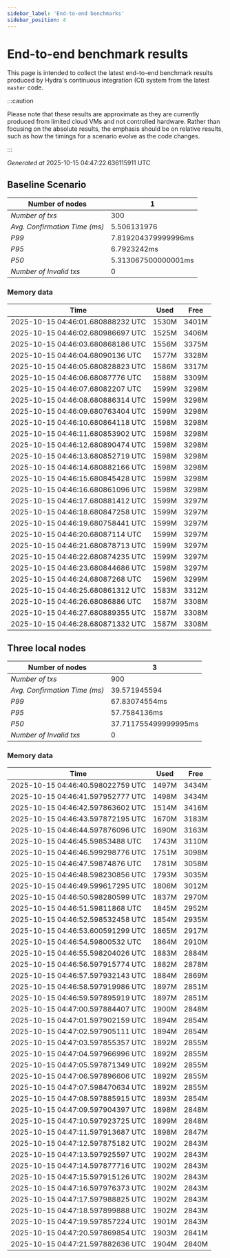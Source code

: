 ```yaml
--- 
sidebar_label: 'End-to-end benchmarks' 
sidebar_position: 4 
--- 
```


# End-to-end benchmark results 

This page is intended to collect the latest end-to-end benchmark  results produced by Hydra's continuous integration (CI) system from  the latest `master` code.

:::caution

Please note that these results are approximate  as they are currently produced from limited cloud VMs and not controlled hardware.  Rather than focusing on the absolute results,   the emphasis should be on relative results,  such as how the timings for a scenario evolve as the code changes.

:::

_Generated at_  2025-10-15 04:47:22.636115911 UTC


## Baseline Scenario



| Number of nodes |  1 | 
| -- | -- |
| _Number of txs_ | 300 |
| _Avg. Confirmation Time (ms)_ | 5.506131976 |
| _P99_ | 7.819204379999996ms |
| _P95_ | 6.7923242ms |
| _P50_ | 5.313067500000001ms |
| _Number of Invalid txs_ | 0 |
      

### Memory data 

 | Time | Used | Free | 
|------------------------------------|------|------|
 | 2025-10-15 04:46:01.680888232 UTC | 1530M | 3401M | 
 | 2025-10-15 04:46:02.680986697 UTC | 1525M | 3406M | 
 | 2025-10-15 04:46:03.680868186 UTC | 1556M | 3375M | 
 | 2025-10-15 04:46:04.68090136 UTC | 1577M | 3328M | 
 | 2025-10-15 04:46:05.680828823 UTC | 1586M | 3317M | 
 | 2025-10-15 04:46:06.68087776 UTC | 1588M | 3309M | 
 | 2025-10-15 04:46:07.68082207 UTC | 1599M | 3298M | 
 | 2025-10-15 04:46:08.680886314 UTC | 1599M | 3298M | 
 | 2025-10-15 04:46:09.680763404 UTC | 1599M | 3298M | 
 | 2025-10-15 04:46:10.680864118 UTC | 1598M | 3298M | 
 | 2025-10-15 04:46:11.680853902 UTC | 1598M | 3298M | 
 | 2025-10-15 04:46:12.680890474 UTC | 1598M | 3298M | 
 | 2025-10-15 04:46:13.680852719 UTC | 1598M | 3298M | 
 | 2025-10-15 04:46:14.680882166 UTC | 1598M | 3298M | 
 | 2025-10-15 04:46:15.680845428 UTC | 1598M | 3298M | 
 | 2025-10-15 04:46:16.680861096 UTC | 1598M | 3298M | 
 | 2025-10-15 04:46:17.680881412 UTC | 1599M | 3297M | 
 | 2025-10-15 04:46:18.680847258 UTC | 1599M | 3297M | 
 | 2025-10-15 04:46:19.680758441 UTC | 1599M | 3297M | 
 | 2025-10-15 04:46:20.68087114 UTC | 1599M | 3297M | 
 | 2025-10-15 04:46:21.680878713 UTC | 1599M | 3297M | 
 | 2025-10-15 04:46:22.680874235 UTC | 1599M | 3297M | 
 | 2025-10-15 04:46:23.680844686 UTC | 1598M | 3297M | 
 | 2025-10-15 04:46:24.68087268 UTC | 1596M | 3299M | 
 | 2025-10-15 04:46:25.680861312 UTC | 1583M | 3312M | 
 | 2025-10-15 04:46:26.68086886 UTC | 1587M | 3308M | 
 | 2025-10-15 04:46:27.680889355 UTC | 1587M | 3308M | 
 | 2025-10-15 04:46:28.680871332 UTC | 1587M | 3308M | 


## Three local nodes



| Number of nodes |  3 | 
| -- | -- |
| _Number of txs_ | 900 |
| _Avg. Confirmation Time (ms)_ | 39.571945594 |
| _P99_ | 67.83074554ms |
| _P95_ | 57.7584136ms |
| _P50_ | 37.711755499999995ms |
| _Number of Invalid txs_ | 0 |
      

### Memory data 

 | Time | Used | Free | 
|------------------------------------|------|------|
 | 2025-10-15 04:46:40.598022759 UTC | 1497M | 3434M | 
 | 2025-10-15 04:46:41.597952777 UTC | 1498M | 3434M | 
 | 2025-10-15 04:46:42.597863602 UTC | 1514M | 3416M | 
 | 2025-10-15 04:46:43.597872195 UTC | 1670M | 3183M | 
 | 2025-10-15 04:46:44.597876096 UTC | 1690M | 3163M | 
 | 2025-10-15 04:46:45.59853488 UTC | 1743M | 3110M | 
 | 2025-10-15 04:46:46.599298776 UTC | 1751M | 3098M | 
 | 2025-10-15 04:46:47.59874876 UTC | 1781M | 3058M | 
 | 2025-10-15 04:46:48.598230856 UTC | 1793M | 3035M | 
 | 2025-10-15 04:46:49.599617295 UTC | 1806M | 3012M | 
 | 2025-10-15 04:46:50.598280599 UTC | 1837M | 2970M | 
 | 2025-10-15 04:46:51.59811868 UTC | 1845M | 2952M | 
 | 2025-10-15 04:46:52.598532458 UTC | 1854M | 2935M | 
 | 2025-10-15 04:46:53.600591299 UTC | 1865M | 2917M | 
 | 2025-10-15 04:46:54.59800532 UTC | 1864M | 2910M | 
 | 2025-10-15 04:46:55.598204026 UTC | 1883M | 2884M | 
 | 2025-10-15 04:46:56.597915774 UTC | 1882M | 2878M | 
 | 2025-10-15 04:46:57.597932143 UTC | 1884M | 2869M | 
 | 2025-10-15 04:46:58.597919986 UTC | 1897M | 2851M | 
 | 2025-10-15 04:46:59.597895919 UTC | 1897M | 2851M | 
 | 2025-10-15 04:47:00.597884407 UTC | 1900M | 2848M | 
 | 2025-10-15 04:47:01.597902159 UTC | 1894M | 2854M | 
 | 2025-10-15 04:47:02.597905111 UTC | 1894M | 2854M | 
 | 2025-10-15 04:47:03.597855357 UTC | 1892M | 2855M | 
 | 2025-10-15 04:47:04.597966996 UTC | 1892M | 2855M | 
 | 2025-10-15 04:47:05.597871349 UTC | 1892M | 2855M | 
 | 2025-10-15 04:47:06.597896606 UTC | 1892M | 2855M | 
 | 2025-10-15 04:47:07.598470634 UTC | 1892M | 2855M | 
 | 2025-10-15 04:47:08.597885915 UTC | 1893M | 2854M | 
 | 2025-10-15 04:47:09.597904397 UTC | 1898M | 2848M | 
 | 2025-10-15 04:47:10.597923725 UTC | 1899M | 2848M | 
 | 2025-10-15 04:47:11.597913687 UTC | 1898M | 2847M | 
 | 2025-10-15 04:47:12.597875182 UTC | 1902M | 2843M | 
 | 2025-10-15 04:47:13.597925597 UTC | 1902M | 2843M | 
 | 2025-10-15 04:47:14.597877716 UTC | 1902M | 2843M | 
 | 2025-10-15 04:47:15.597915126 UTC | 1902M | 2843M | 
 | 2025-10-15 04:47:16.597976373 UTC | 1902M | 2843M | 
 | 2025-10-15 04:47:17.597988825 UTC | 1902M | 2843M | 
 | 2025-10-15 04:47:18.597899888 UTC | 1902M | 2843M | 
 | 2025-10-15 04:47:19.597857224 UTC | 1901M | 2843M | 
 | 2025-10-15 04:47:20.597869854 UTC | 1903M | 2841M | 
 | 2025-10-15 04:47:21.597882636 UTC | 1904M | 2840M | 

